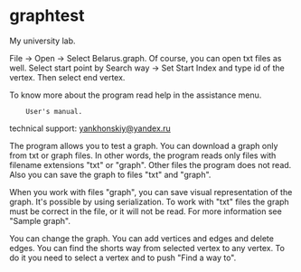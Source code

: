 # graphtest

My university lab.

File -> Open -> Select Belarus.graph. Of course, you can open txt files as well.
Select start point by Search way -> Set Start Index and type id of the vertex. Then select end vertex.

To know more about the program read help in the assistance menu.

		User's manual.

technical support:        yankhonskiy@yandex.ru


The program allows you to test a graph. You can download a graph only from txt or graph files.
In other words, the program reads only files with filename extensions "txt" or "graph".
Other files the program does not read.  Also you can save the graph to files "txt" and "graph".

When you work with files "graph", you can save visual representation of the graph. 
It's possible by using serialization.
To work with "txt" files the graph must be correct in the file, or it will not be read.
For more information see "Sample graph".

You can change the graph. You can add vertices and edges and delete edges.
You can find the shorts way from selected vertex to any vertex. To do it you need to select a vertex and to push "Find a way to". 
